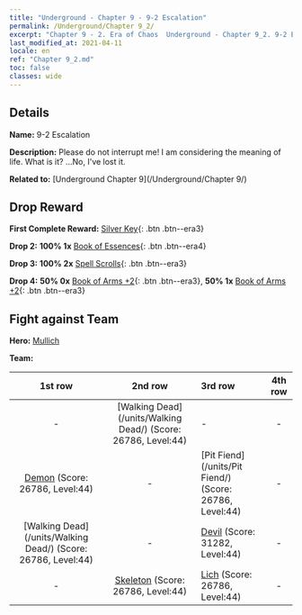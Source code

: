 ```yaml
---
title: "Underground - Chapter 9 - 9-2 Escalation"
permalink: /Underground/Chapter 9_2/
excerpt: "Chapter 9 - 2. Era of Chaos  Underground - Chapter 9_2. 9-2 Escalation"
last_modified_at: 2021-04-11
locale: en
ref: "Chapter 9_2.md"
toc: false
classes: wide
---
```


## Details

 **Name:** 9-2 Escalation

 **Description:** Please do not interrupt me! I am considering the meaning of life. What is it? ...No, I've lost it.

 **Related to:** [Underground Chapter 9](/Underground/Chapter 9/)

## Drop Reward

 **First Complete Reward:** [Silver Key](/Items/con_693/){: .btn .btn--era3}

 **Drop 2:** **100% 1x** [Book of Essences](/Items/mat_39/){: .btn .btn--era4}

 **Drop 3:** **100% 2x** [Spell Scrolls](/Items/con_694/){: .btn .btn--era3}

 **Drop 4:** **50% 0x** [Book of Arms +2](/Items/mat_32/){: .btn .btn--era3}, **50% 1x** [Book of Arms +2](/Items/mat_32/){: .btn .btn--era3}


## Fight against Team
 **Hero:** [Mullich](/heroes/Mullich/)

 **Team:**


  | 1st row | 2nd row | 3rd row | 4th row |
  |:----:|:----:|:----|:----:|
  | - | [Walking Dead](/units/Walking Dead/) (Score: 26786, Level:44)  | - | - |
  | [Demon](/units/Demon/) (Score: 26786, Level:44)  | - | [Pit Fiend](/units/Pit Fiend/) (Score: 26786, Level:44)  | - |
  | [Walking Dead](/units/Walking Dead/) (Score: 26786, Level:44)  | - | [Devil](/units/Devil/) (Score: 31282, Level:44)  | - |
  | - | [Skeleton](/units/Skeleton/) (Score: 26786, Level:44)  | [Lich](/units/Lich/) (Score: 26786, Level:44)  | - |


